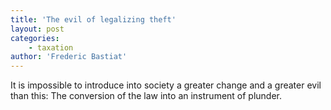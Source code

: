 ```yaml
---
title: 'The evil of legalizing theft'
layout: post
categories:
    - taxation
author: 'Frederic Bastiat'
---
```


It is impossible to introduce into society a greater change and a greater evil than this: The conversion of the law into an instrument of plunder.